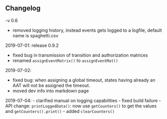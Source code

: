 ## Changelog

-v 0.6
- removed logging history, instead events gets logged to a logfile, default name is spaghetti.csv

2019-07-01: release 0.9.2
 - fixed bug in transmission of transition and authorization matrices
 - renamed `assignEventMatrix()` to `assignEventMat()`

2019-07-02:
  - fixed bug: when assigning a global timeout, states having already an AAT will not be assigned the timeout.
  - moved dev info into markdown page

2019-07-04:
	- clarified manual on logging capabilities
	- fixed build failure
	- API change: `printLoggedData()`: now use `getCounters()` to get the values and `getCounters().print()`
	- added `clearCounters()`
